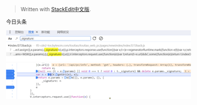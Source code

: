 


> Written with [StackEdit中文版](https://stackedit.cn/).

今日头条

![输入图片说明](/imgs/2023-12-10/C7gsOKoQtoVjTetN.png)
![输入图片说明](/imgs/2023-12-10/GCquWRju3dlDNsg6.png)
<!--stackedit_data:
eyJoaXN0b3J5IjpbMTM2NjUyMTQ0MF19
-->